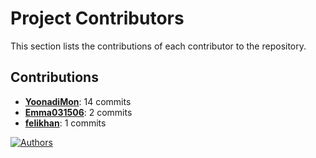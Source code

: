 # Project Contributors

This section lists the contributions of each contributor to the repository.

## Contributions

- **[YoonadiMon](https://github.com/YoonadiMon)**: 14 commits
- **[Emma031506](https://github.com/Emma031506)**: 2 commits
- **[felikhan](https://github.com/felikhan)**: 1 commits

[![Authors](https://img.shields.io/github.com/contributors/YoonadiMon/ACSS_GroupAssignment)](https://github.com/YoonadiMon/ACSS_GroupAssignment/graphs/contributors)
